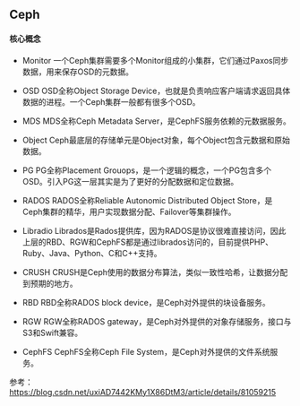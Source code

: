 ## Ceph

#### 核心概念

* Monitor
一个Ceph集群需要多个Monitor组成的小集群，它们通过Paxos同步数据，用来保存OSD的元数据。

* OSD
OSD全称Object Storage Device，也就是负责响应客户端请求返回具体数据的进程。一个Ceph集群一般都有很多个OSD。

* MDS
MDS全称Ceph Metadata Server，是CephFS服务依赖的元数据服务。

* Object
Ceph最底层的存储单元是Object对象，每个Object包含元数据和原始数据。

* PG
PG全称Placement Grouops，是一个逻辑的概念，一个PG包含多个OSD。引入PG这一层其实是为了更好的分配数据和定位数据。

* RADOS
RADOS全称Reliable Autonomic Distributed Object Store，是Ceph集群的精华，用户实现数据分配、Failover等集群操作。

* Libradio
Librados是Rados提供库，因为RADOS是协议很难直接访问，因此上层的RBD、RGW和CephFS都是通过librados访问的，目前提供PHP、Ruby、Java、Python、C和C++支持。

* CRUSH
CRUSH是Ceph使用的数据分布算法，类似一致性哈希，让数据分配到预期的地方。

* RBD
RBD全称RADOS block device，是Ceph对外提供的块设备服务。

* RGW
RGW全称RADOS gateway，是Ceph对外提供的对象存储服务，接口与S3和Swift兼容。

* CephFS
CephFS全称Ceph File System，是Ceph对外提供的文件系统服务。

参考：https://blog.csdn.net/uxiAD7442KMy1X86DtM3/article/details/81059215